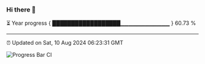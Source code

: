 ### Hi there 👋

⏳ Year progress { ██████████████████▁▁▁▁▁▁▁▁▁▁▁▁ } 60.73 %

---

⏰ Updated on Sat, 10 Aug 2024 06:23:31 GMT

![Progress Bar CI](https://github.com/liununu/liununu/workflows/Progress%20Bar%20CI/badge.svg)
